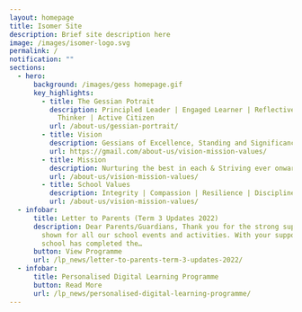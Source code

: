 ```yaml
---
layout: homepage
title: Isomer Site
description: Brief site description here
image: /images/isomer-logo.svg
permalink: /
notification: ""
sections:
  - hero:
      background: /images/gess homepage.gif
      key_highlights:
        - title: The Gessian Potrait
          description: Principled Leader | Engaged Learner | Reflective & Innovative
            Thinker | Active Citizen
          url: /about-us/gessian-portrait/
        - title: Vision
          description: Gessians of Excellence, Standing and Significance
          url: https://gmail.com/about-us/vision-mission-values/
        - title: Mission
          description: Nurturing the best in each & Striving ever onward
          url: /about-us/vision-mission-values/
        - title: School Values
          description: Integrity | Compassion | Resilience | Discipline | Respect
          url: /about-us/vision-mission-values/
  - infobar:
      title: Letter to Parents (Term 3 Updates 2022)
      description: Dear Parents/Guardians, Thank you for the strong support you have
        shown for all our school events and activities. With your support,
        school has completed the…
      button: View Programme
      url: /lp_news/letter-to-parents-term-3-updates-2022/
  - infobar:
      title: Personalised Digital Learning Programme
      button: Read More
      url: /lp_news/personalised-digital-learning-programme/
---
```

